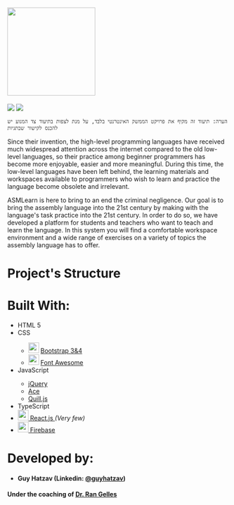 # <a href="https://asmlearn.com/"><img src="https://asm-learn.web.app/img/ASMLearnLogoBlack.png" width="200"></a>

[![](https://img.shields.io/badge/Engine-Docs-lightgray)](https://solanoam.github.io/assembler-submit-engine/)
[![](https://img.shields.io/badge/Firebase-v7.16.1-blue)](https://firebase.google.com/docs/web/setup?authuser=0#from-the-cdn)

````
הערה: תיעוד זה מקיף את פרויקט הממשק האינטרנטי בלבד, על מנת לצפות בתיעוד צד המנוע יש להכנס לקישור שבתגיות
````
Since their invention, the high-level programming languages have received much widespread attention across the internet compared to the old low-level languages,
so their practice among beginner programmers has become more enjoyable, easier and more meaningful.
During this time, the low-level languages have been left behind, the learning materials and workspaces available to programmers who wish to learn and practice the language become obsolete and irrelevant.

ASMLearn is here to bring to an end the criminal negligence. Our goal is to bring the assembly language into the 21st century by making with the language's task practice into the 21st century. In order to do so, we have developed a platform for students and teachers who want to teach and learn the language. In this system you will find a comfortable workspace environment and a wide range of exercises on a variety of topics the assembly language has to offer.

# Project's Structure

# Built With:
<ul>
  <li>HTML 5</li>  
  <li>CSS</li> 
    <ul>
      <li>
        <img style="object-fit: contain" src="https://i.dlpng.com/static/png/432835_preview.png" width="24"/> 
        <a href="https://getbootstrap.com/">Bootstrap 3&4</a>
      </li>
      <li>
        <img 
             style="object-fit: contain" 
             src="https://res.cloudinary.com/tipsmoon/image/upload/$wpsize_!_cld_full!,w_300,h_300,c_scale/v1589727839/font-awesome-logo.png" width="24"/> 
        <a href="https://fontawesome.com/">Font Awesome</a>
      </li> 
    </ul> 
  <li>JavaScript</li> 
  <ul>
      <li><a href="https://code.jquery.com/">jQuery</a></li> 
      <li><a href="https://ace.c9.io/">Ace</a></li>
      <li><a href="https://quilljs.com/">Quill.js</a></li>
  </ul> 
  <li>TypeScript</li> 
  <li>
    <a href="https://reactjs.org/" target="_blank">
      <img style="object-fit: contain" src="https://www.react-israel.co.il/wp-content/uploads/2019/05/React.js_logo-512.png" width="24"> React.js
    </a><i>(Very few)</i>
  </li> 
  
  <li>
    <a href="https://firebase.google.com/" target="_blank">
      <img src="https://www.gstatic.com/mobilesdk/160503_mobilesdk/logo/2x/firebase_28dp.png" width="24"> Firebase
    </a>
</li> 
</ul>   

# Developed by:
<ul>
  <li><h4>Guy Hatzav (Linkedin: <a href="https://www.linkedin.com/in/guyhatzav/">@guyhatzav</a>)</h4></li>
</ul>
<h4>Under the coaching of <a href="https://www.eng.biu.ac.il/gellesr/">Dr. Ran Gelles</a></h4>
